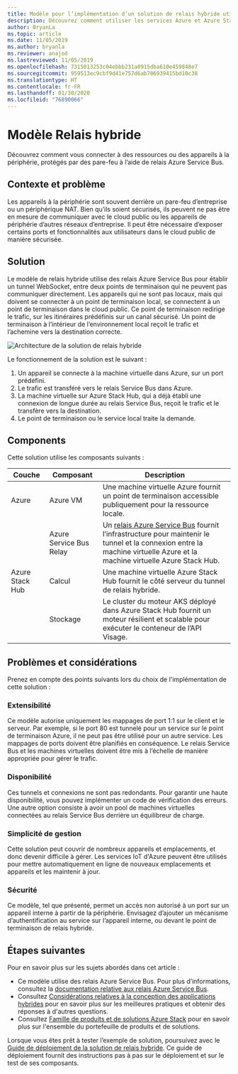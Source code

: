 ```yaml
---
title: Modèle pour l’implémentation d’un solution de relais hybride utilisant Azure et Azure Stack Hub.
description: Découvrez comment utiliser les services Azure et Azure Stack Hub pour vous connecter à des ressources ou des appareils de périphérie protégés par des pare-feu.
author: BryanLa
ms.topic: article
ms.date: 11/05/2019
ms.author: bryanla
ms.reviewer: anajod
ms.lastreviewed: 11/05/2019
ms.openlocfilehash: 7315013253c04ebbb231a0915dba610e459848e7
ms.sourcegitcommit: 959513ec9cbf9d41e757d6ab706939415bd10c38
ms.translationtype: HT
ms.contentlocale: fr-FR
ms.lasthandoff: 01/30/2020
ms.locfileid: "76890066"
---
```

# <a name="hybrid-relay-pattern"></a>Modèle Relais hybride

Découvrez comment vous connecter à des ressources ou des appareils à la périphérie, protégés par des pare-feu à l’aide de relais Azure Service Bus.

## <a name="context-and-problem"></a>Contexte et problème

Les appareils à la périphérie sont souvent derrière un pare-feu d’entreprise ou un périphérique NAT. Bien qu’ils soient sécurisés, ils peuvent ne pas être en mesure de communiquer avec le cloud public ou les appareils de périphérie d’autres réseaux d’entreprise. Il peut être nécessaire d’exposer certains ports et fonctionnalités aux utilisateurs dans le cloud public de manière sécurisée. 

## <a name="solution"></a>Solution

Le modèle de relais hybride utilise des relais Azure Service Bus pour établir un tunnel WebSocket, entre deux points de terminaison qui ne peuvent pas communiquer directement. Les appareils qui ne sont pas locaux, mais qui doivent se connecter à un point de terminaison local, se connectent à un point de terminaison dans le cloud public. Ce point de terminaison redirige le trafic, sur les itinéraires prédéfinis sur un canal sécurisé. Un point de terminaison à l’intérieur de l’environnement local reçoit le trafic et l’achemine vers la destination correcte. 

![Architecture de la solution de relais hybride](media/pattern-hybrid-relay/solution-architecture.png)

Le fonctionnement de la solution est le suivant : 

1. Un appareil se connecte à la machine virtuelle dans Azure, sur un port prédéfini.
2. Le trafic est transféré vers le relais Service Bus dans Azure.
3. La machine virtuelle sur Azure Stack Hub, qui a déjà établi une connexion de longue durée au relais Service Bus, reçoit le trafic et le transfère vers la destination.
4. Le point de terminaison ou le service local traite la demande. 

## <a name="components"></a>Components

Cette solution utilise les composants suivants :

| Couche | Composant | Description |
|----------|-----------|-------------|
| Azure | Azure VM | Une machine virtuelle Azure fournit un point de terminaison accessible publiquement pour la ressource locale. |
| | Azure Service Bus Relay | Un [relais Azure Service Bus](/azure/service-bus-relay/) fournit l’infrastructure pour maintenir le tunnel et la connexion entre la machine virtuelle Azure et la machine virtuelle Azure Stack Hub.|
| Azure Stack Hub | Calcul | Une machine virtuelle Azure Stack Hub fournit le côté serveur du tunnel de relais hybride. |
| | Stockage | Le cluster du moteur AKS déployé dans Azure Stack Hub fournit un moteur résilient et scalable pour exécuter le conteneur de l’API Visage.|

## <a name="issues-and-considerations"></a>Problèmes et considérations

Prenez en compte des points suivants lors du choix de l'implémentation de cette solution :

### <a name="scalability"></a>Extensibilité 

Ce modèle autorise uniquement les mappages de port 1:1 sur le client et le serveur. Par exemple, si le port 80 est tunnelé pour un service sur le point de terminaison Azure, il ne peut pas être utilisé pour un autre service. Les mappages de ports doivent être planifiés en conséquence. Le relais Service Bus et les machines virtuelles doivent être mis à l’échelle de manière appropriée pour gérer le trafic.

### <a name="availability"></a>Disponibilité

Ces tunnels et connexions ne sont pas redondants. Pour garantir une haute disponibilité, vous pouvez implémenter un code de vérification des erreurs. Une autre option consiste à avoir un pool de machines virtuelles connectées au relais Service Bus derrière un équilibreur de charge.

### <a name="manageability"></a>Simplicité de gestion

Cette solution peut couvrir de nombreux appareils et emplacements, et donc devenir difficile à gérer. Les services IoT d'Azure peuvent être utilisés pour mettre automatiquement en ligne de nouveaux emplacements et appareils et les maintenir à jour.

### <a name="security"></a>Sécurité

Ce modèle, tel que présenté, permet un accès non autorisé à un port sur un appareil interne à partir de la périphérie. Envisagez d’ajouter un mécanisme d’authentification au service sur l’appareil interne, ou devant le point de terminaison de relais hybride. 

## <a name="next-steps"></a>Étapes suivantes

Pour en savoir plus sur les sujets abordés dans cet article :
- Ce modèle utilise des relais Azure Service Bus. Pour plus d’informations, consultez la [documentation relative aux relais Azure Service Bus](/azure/service-bus-relay/).
- Consultez [Considérations relatives à la conception des applications hybrides](overview-app-design-considerations.md) pour en savoir plus sur les meilleures pratiques et obtenir des réponses à d'autres questions.
- Consultez [Famille de produits et de solutions Azure Stack](/azure-stack) pour en savoir plus sur l'ensemble du portefeuille de produits et de solutions.

Lorsque vous êtes prêt à tester l’exemple de solution, poursuivez avec le [Guide de déploiement de la solution de relais hybride](https://aka.ms/hybridrelaydeployment). Ce guide de déploiement fournit des instructions pas à pas sur le déploiement et sur le test de ses composants.